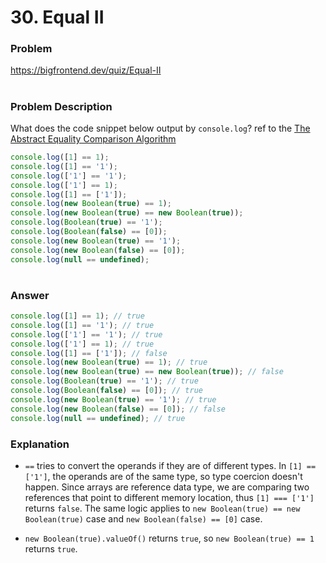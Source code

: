 # 30. Equal II

### Problem

https://bigfrontend.dev/quiz/Equal-II

#

### Problem Description

What does the code snippet below output by `console.log`?
ref to the [The Abstract Equality Comparison Algorithm](https://www.ecma-international.org/ecma-262/5.1/#sec-11.9.3)

```js
console.log([1] == 1);
console.log([1] == '1');
console.log(['1'] == '1');
console.log(['1'] == 1);
console.log([1] == ['1']);
console.log(new Boolean(true) == 1);
console.log(new Boolean(true) == new Boolean(true));
console.log(Boolean(true) == '1');
console.log(Boolean(false) == [0]);
console.log(new Boolean(true) == '1');
console.log(new Boolean(false) == [0]);
console.log(null == undefined);
```

#

### Answer

```js
console.log([1] == 1); // true
console.log([1] == '1'); // true
console.log(['1'] == '1'); // true
console.log(['1'] == 1); // true
console.log([1] == ['1']); // false
console.log(new Boolean(true) == 1); // true
console.log(new Boolean(true) == new Boolean(true)); // false
console.log(Boolean(true) == '1'); // true
console.log(Boolean(false) == [0]); // true
console.log(new Boolean(true) == '1'); // true
console.log(new Boolean(false) == [0]); // false
console.log(null == undefined); // true
```

### Explanation

- `==` tries to convert the operands if they are of different types. In `[1] == ['1']`, the operands are of the same type, so type coercion doesn't happen. Since arrays are reference data type, we are comparing two references that point to different memory location, thus `[1] === ['1']` returns `false`. The same logic applies to `new Boolean(true) == new Boolean(true)` case and `new Boolean(false) == [0]` case.

- `new Boolean(true).valueOf()` returns `true`, so `new Boolean(true) == 1` returns `true`.
